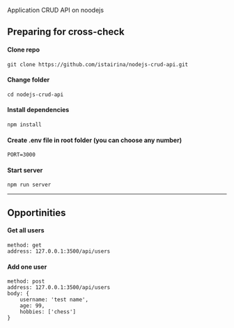 Application CRUD API on noodejs

## Preparing for cross-check

#### Clone repo

```
git clone https://github.com/istairina/nodejs-crud-api.git
```

#### Change folder

```
cd nodejs-crud-api
```

#### Install dependencies

```
npm install
```

#### Create .env file in root folder (you can choose any number)

```
PORT=3000
```

#### Start server

```
npm run server
```

---

## Opportinities

#### Get all users

```
method: get
address: 127.0.0.1:3500/api/users
```

#### Add one user

```
method: post
address: 127.0.0.1:3500/api/users
body: {
    username: 'test name',
    age: 99,
    hobbies: ['chess']
}
```
